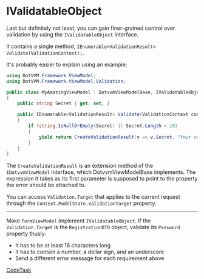 ﻿# IValidatableObject

Last but definitely not least, you can gain finer-grained control over validation by using the `IValidatableObject`
interface.

It contains a single method, `IEnumerable<ValidationResult> Validate(ValidationContext);`.

It's probably easier to explain using an example:

```csharp
using DotVVM.Framework.ViewModel;
using DotVVM.Framework.ViewModel.Validation;

public class MyAmazingViewModel : DotvvmViewModelBase, IValidatableObject
{
    public string Secret { get; set; }

    public IEnumerable<ValidationResult> Validate(ValidationContext context)
    {
        if (string.IsNullOrEmpty(Secret) || Secret.Length < 10)
        {
            yield return CreateValidationResult(v => v.Secret, "Your secret is too short!");
        }
    }
}
```

The `CreateValidationResult` is an extension method of the `IDotvvmViewModel` interface,
which DotvvmViewModelBase implements. The expression it takes as its first parameter is supposed to point
to the property the error should be attached to.

You can access `Validation.Target` that applies to the current request through
the `Context.ModelState.ValidationTarget` property.

---

Make `FormViewModel` implement `IValidatableObject`. If the `Validation.Target` is the `RegistrationDTO` object,
validate its `Password` property thusly:

- It has to be at least 16 characters long
- It has to contain a number, a dollar sign, and an underscore
- Send a different error message for each requirement above

[CodeTask](/resources/validation/viewmodel.csharp.csx)
